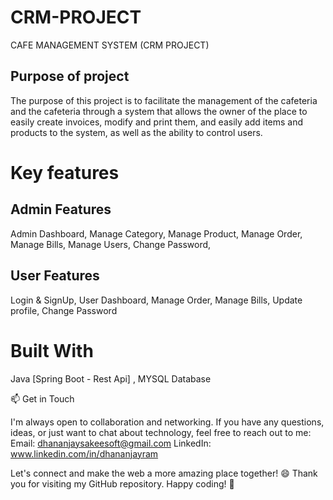 # CRM-PROJECT
CAFE MANAGEMENT SYSTEM (CRM PROJECT)

Purpose of project
------------------

The purpose of this project is to facilitate the management of the cafeteria and the cafeteria through a system that allows the owner of the place to easily create invoices, modify and print them, and easily add items and products to the system, as well as the ability to control users.

# Key features

Admin Features
--------------
Admin Dashboard, 
Manage Category, 
Manage Product, 
Manage Order, 
Manage Bills, 
Manage Users, 
Change Password, 

User Features
-------------
Login & SignUp, 
User Dashboard, 
Manage Order, 
Manage Bills, 
Update profile, 
Change Password

# Built With

Java [Spring Boot - Rest Api] , MYSQL Database

📫 Get in Touch

I'm always open to collaboration and networking. If you have any questions, ideas, or just want to chat about technology, feel free to reach out to me: Email: dhananjaysakeesoft@gmail.com LinkedIn: www.linkedin.com/in/dhananjayram

Let's connect and make the web a more amazing place together! 😄 Thank you for visiting my GitHub repository. Happy coding! 🚀
